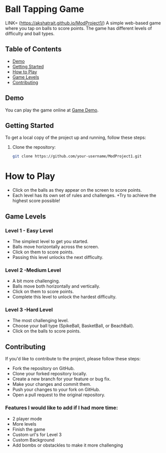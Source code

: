 # Ball Tapping Game
LINK= (https://akshatrait.github.io/ModProject1/)
A simple web-based game where you tap on balls to score points. The game has different levels of difficulty and ball types.

## Table of Contents

- [Demo](#demo)
- [Getting Started](#getting-started)
- [How to Play](#how-to-play)
- [Game Levels](#game-levels)
- [Contributing](#contributing)

## Demo

You can play the game online at [Game Demo]((https://akshatrait.github.io/ModProject1/)).

## Getting Started

To get a local copy of the project up and running, follow these steps:

1. Clone the repository:

   ```bash
   git clone https://github.com/your-username/ModProject1.git

# How to Play
+ Click on the balls as they appear on the screen to score points.
+ Each level has its own set of rules and challenges.
+Try to achieve the highest score possible!
## Game Levels
### Level 1 - Easy Level
+ The simplest level to get you started.
+ Balls move horizontally across the screen.
+ Click on them to score points.
+ Passing this level unlocks the next difficulty.
### Level 2 -Medium Level
+ A bit more challenging.
+ Balls move both horizontally and vertically.
+ Click on them to score points.
+ Complete this level to unlock the hardest difficulty.
### Level 3 -Hard Level
+ The most challenging level.
+ Choose your ball type (SpikeBall, BasketBall, or BeachBall).
+ Click on the balls to score points.
## Contributing
If you'd like to contribute to the project, please follow these steps:

+ Fork the repository on GitHub.
+ Clone your forked repository locally.
+ Create a new branch for your feature or bug fix.
+ Make your changes and commit them.
+ Push your changes to your fork on GitHub.
+ Open a pull request to the original repository.

 ### Features I would like to add if I had more time:
 + 2 player mode
 + More levels
 + Finish the game
 + Custom url's for Level 3
 + Custom Background
 + Add bombs or obstackles to make it more challenging
   
